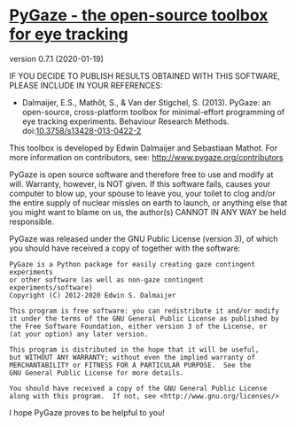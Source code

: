 [PyGaze - the open-source toolbox for eye tracking](http://www.pygaze.org/)
===========================================================================

version 0.7.1 (2020-01-19)


IF YOU DECIDE TO PUBLISH RESULTS OBTAINED WITH THIS SOFTWARE, PLEASE INCLUDE IN YOUR REFERENCES:

* Dalmaijer, E.S., Mathôt, S., & Van der Stigchel, S. (2013). PyGaze: an open-source,
cross-platform toolbox for minimal-effort programming of eye tracking experiments.
Behaviour Research Methods. doi:[10.3758/s13428-013-0422-2](http://link.springer.com/article/10.3758%2Fs13428-013-0422-2)


This toolbox is developed by Edwin Dalmaijer and Sebastiaan Mathot. For more
information on contributors, see: http://www.pygaze.org/contributors

PyGaze is open source software and therefore free to use and modify at will.
Warranty, however, is NOT given. If this software fails, causes your computer
to blow up, your spouse to leave you, your toilet to clog and/or the entire
supply of nuclear missles on earth to launch, or anything else that you might
want to blame on us, the author(s) CANNOT IN ANY WAY be held responsible.

PyGaze was released under the GNU Public License (version 3), of which you
should have received a copy of together with the software:

    PyGaze is a Python package for easily creating gaze contingent experiments
    or other software (as well as non-gaze contingent experiments/software)
    Copyright (C) 2012-2020 Edwin S. Dalmaijer

    This program is free software: you can redistribute it and/or modify
    it under the terms of the GNU General Public License as published by
    the Free Software Foundation, either version 3 of the License, or
    (at your option) any later version.

    This program is distributed in the hope that it will be useful,
    but WITHOUT ANY WARRANTY; without even the implied warranty of
    MERCHANTABILITY or FITNESS FOR A PARTICULAR PURPOSE.  See the
    GNU General Public License for more details.

    You should have received a copy of the GNU General Public License
    along with this program.  If not, see <http://www.gnu.org/licenses/>

I hope PyGaze proves to be helpful to you!
